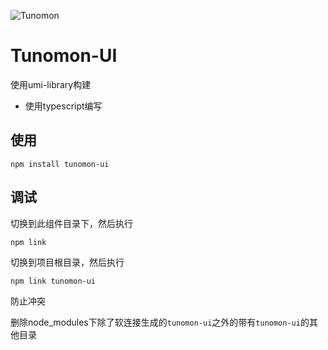 
![Tunomon](https://wikimon.net/images/0/08/Tsunomon2.jpg)

# Tunomon-UI

使用umi-library构建




- 使用typescript编写


## 使用

`npm install tunomon-ui`

## 调试

切换到此组件目录下，然后执行

`npm link`

切换到项目根目录，然后执行

`npm link tunomon-ui`

防止冲突

删除node_modules下除了软连接生成的`tunomon-ui`之外的带有`tunomon-ui`的其他目录

